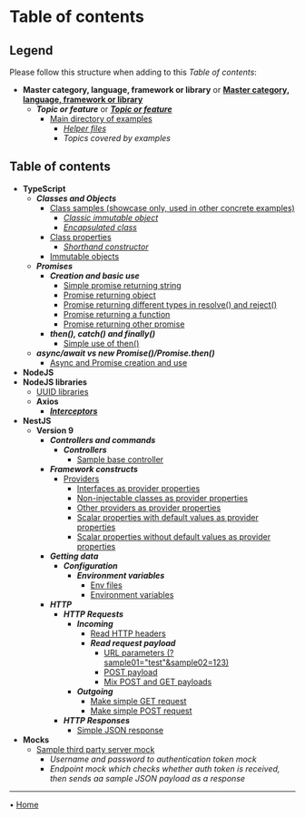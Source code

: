 # Table of contents

## Legend

Please follow this structure when adding to this _Table of contents_:

- **Master category, language, framework or library** or [**Master category, language, framework or library**](table_of_contents.md)
  - ***Topic or feature*** or [***Topic or feature***](table_of_contents.md)
    - [Main directory of examples](table_of_contents.md)
      - [_Helper files_](table_of_contents.md)
      - _Topics covered by examples_

## Table of contents

- **TypeScript**
  - ***Classes and Objects***
    - [Class samples (showcase only, used in other concrete examples)](../src/typescript/classes-and-objects/class-samples/)
      - [_Classic immutable object_](../src/typescript/classes-and-objects/class-samples/classic-immutable-object.ts)
      - [_Encapsulated class_](../src/typescript/classes-and-objects/class-samples/encapsulated-class.ts)
    - [Class properties](../src/typescript/classes-and-objects/class-properties)
      - [_Shorthand constructor_](../src/typescript/classes-and-objects/class-properties/shorthand-constructor.ts)
    - [Immutable objects](../src/typescript/classes-and-objects/immutable-objects)
  - ***Promises***
    - ***Creation and basic use***
      - [Simple promise returning string](../src/typescript/promises/creation-and-basic-use/01-simple-promise-returning-string)
      - [Promise returning object](../src/typescript/promises/creation-and-basic-use/02-promise-returning-simple-data-object)
      - [Promise returning different types in resolve() and reject()](../src/typescript/promises/creation-and-basic-use/03-promise-returning-different-types)
      - [Promise returning a function](../src/typescript/promises/creation-and-basic-use/04-promise-returning-function)
      - [Promise returning other promise](../src/typescript/promises/creation-and-basic-use/05-promise-returning-other-promise)
    - ***then(), catch() and finally()***
      - [Simple use of then()](../src/typescript/promises/then-catch-finally/simple-use-of-then)
  - ***async/await vs new Promise()/Promise.then()***
    - [Async and Promise creation and use](../src/typescript/async-await-vs-promises/async-and-promise-creation-and-use)
- **NodeJS**
- **NodeJS libraries**
  - [UUID libraries](../src/nodejs-libraries/uuid-libraries)
  - **Axios**
    - [***Interceptors***](../src/nodejs-libraries/axios/interceptors/README.md)
- **NestJS**
  - **Version 9**
    - ***Controllers and commands***
      - ***Controllers***
        - [Sample base controller](../src/nestjs/version-9/controllers-and-commands/controllers/sample-base)
    - ***Framework constructs***
      - [Providers](../src/nestjs/version-9/framework-constructs/providers/README.md)
        - [Interfaces as provider properties](../src/nestjs/version-9/framework-constructs/providers/interfaces-as-properties)
        - [Non-injectable classes as provider properties](../src/nestjs/version-9/framework-constructs/providers/non-injectable-classes-as-properties)
        - [Other providers as provider properties](../src/nestjs/version-9/framework-constructs/providers/other-providers-as-properties)
        - [Scalar properties with default values as provider properties](../src/nestjs/version-9/framework-constructs/providers/scalar-properties-default-values)
        - [Scalar properties without default values as provider properties](../src/nestjs/version-9/framework-constructs/providers/scalar-properties-no-default)
    - ***Getting data***
      - ***Configuration***
        - ***Environment variables***
          - [Env files](../src/nestjs/version-9/getting-data/configuration/environment-variables)
          - [Environment variables](../src/nestjs/version-9/getting-data/configuration/environment-variables/environment-variables)
    - ***HTTP***
      - ***HTTP Requests***
        - ***Incoming***
          - [Read HTTP headers](../src/nestjs/version-9/http/http-requests/incoming/http-headers)
          - ***Read request payload***
            - [URL parameters (?sample01="test"&sample02=123)](../src/nestjs/version-9/http/http-requests/incoming/read-request-payload/url-parameters)
            - [POST payload](../src/nestjs/version-9/http/http-requests/incoming/read-request-payload/post-payload)
            - [Mix POST and GET payloads](../src/nestjs/version-9/http/http-requests/incoming/read-request-payload/mix-post-get-payloads)
        - ***Outgoing***
          - [Make simple GET request](../src/nestjs/version-9/http/http-requests/outgoing/make-get-request)
          - [Make simple POST request](../src/nestjs/version-9/http/http-requests/outgoing/make-post-request)
      - ***HTTP Responses***
        - [Simple JSON response](../src/nestjs/version-9/http/http-responses/simple-json-response)
- **Mocks**
  - [Sample third party server mock](../src/mocks/sample-third-party-server)
    - _Username and password to authentication token mock_
    - _Endpoint mock which checks whether auth token is received, then sends aa sample JSON payload as a response_

---

• [Home](../README.md)